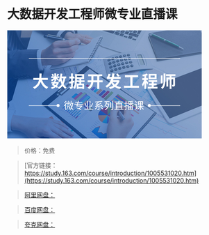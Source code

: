 # 大数据开发工程师微专业直播课

![img](../../../assets/study163/free/559bc40c-7dda-4f39-82df-d5b5e95e0312.jpg)

> 价格：免费

> [官方链接：https://study.163.com/course/introduction/1005531020.htm](https://study.163.com/course/introduction/1005531020.htm)

> [阿里网盘：]()

> [百度网盘：]()

> [夸克网盘：]()
